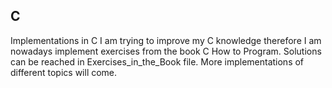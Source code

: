## C
Implementations in C
I am trying to improve my C knowledge therefore I am nowadays implement exercises from the book C How to Program. Solutions can be reached in Exercises_in_the_Book file.
More implementations of different topics will come.
